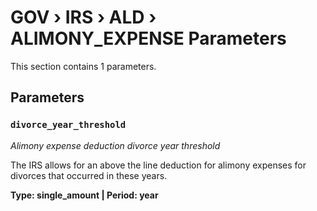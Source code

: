 # GOV › IRS › ALD › ALIMONY_EXPENSE Parameters

This section contains 1 parameters.

## Parameters

### `divorce_year_threshold`
*Alimony expense deduction divorce year threshold*

The IRS allows for an above the line deduction for alimony expenses for divorces that occurred in these years.

**Type: single_amount | Period: year**

